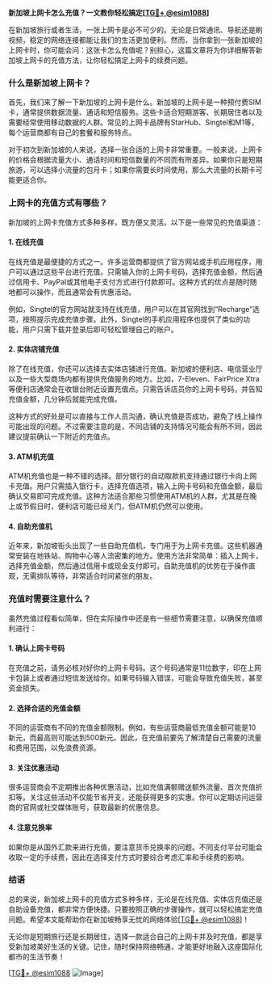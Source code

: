 **新加坡上网卡怎么充值？一文教你轻松搞定[[TG💪+ @esim1088](https://t.me/s/esim1088)]**

在新加坡旅行或者生活，一张上网卡是必不可少的。无论是日常通讯、导航还是刷视频，稳定的网络连接都能让我们的生活更加便利。然而，当你拿到一张新加坡的上网卡时，你可能会问：这张卡怎么充值呢？别担心，这篇文章将为你详细解答新加坡上网卡的充值方法，让你轻松搞定上网卡的续费问题。

### 什么是新加坡上网卡？

首先，我们来了解一下新加坡的上网卡是什么。新加坡的上网卡是一种预付费SIM卡，通常提供数据流量、通话和短信服务。这些卡适合短期游客、长期居住者以及需要经常使用移动数据的人群。常见的上网卡品牌有StarHub、Singtel和M1等，每个运营商都有自己的套餐和服务特点。

对于初次到新加坡的人来说，选择一张合适的上网卡非常重要。一般来说，上网卡的价格会根据流量大小、通话时间和短信数量的不同而有所差异。如果你只是短期旅游，可以选择小流量的包月卡；如果你需要长时间使用，那么大流量的长期卡可能更适合你。

### 上网卡的充值方式有哪些？

新加坡的上网卡充值方式多种多样，既方便又灵活。以下是一些常见的充值渠道：

#### 1. 在线充值

在线充值是最便捷的方式之一。许多运营商都提供了官方网站或手机应用程序，用户可以通过这些平台进行充值。只需输入你的上网卡号码，选择充值金额，然后通过信用卡、PayPal或其他电子支付方式进行付款即可。这种方式的优点是随时随地都可以操作，而且通常会有优惠活动。

例如，Singtel的官方网站就支持在线充值，用户可以在其官网找到“Recharge”选项，按照提示完成充值步骤。此外，Singtel的手机应用程序也提供了类似的功能，用户只需下载并登录后即可轻松管理自己的账户。

#### 2. 实体店铺充值

除了在线充值，你还可以选择去实体店铺进行充值。新加坡的便利店、电信营业厅以及一些大型商场内都有提供充值服务的地方。比如，7-Eleven、FairPrice Xtra等便利店通常会在收银台附近设置充值点。只需告诉店员你的上网卡号码，并告知充值金额，几分钟后就能完成充值。

这种方式的好处是可以直接与工作人员沟通，确认充值是否成功，避免了线上操作可能出现的问题。不过需要注意的是，不同店铺的支持情况可能会有所不同，因此建议提前确认一下附近的充值点。

#### 3. ATM机充值

ATM机充值也是一种不错的选择。部分银行的自动取款机支持通过银行卡向上网卡充值。用户只需插入银行卡，选择充值选项，输入上网卡号码和充值金额，最后确认交易即可完成充值。这种方法适合那些习惯使用ATM机的人群，尤其是在晚上或节假日时，便利店可能已经关门，但ATM机仍然可以使用。

#### 4. 自助充值机

近年来，新加坡街头出现了一些自助充值机，专门用于为上网卡充值。这些机器通常安装在地铁站、购物中心等人流密集的地方。使用方法非常简单：插入上网卡，选择充值金额，然后通过信用卡或现金支付即可。自助充值机的优势在于操作直观，无需排队等待，非常适合时间紧张的朋友。

### 充值时需要注意什么？

虽然充值过程看似简单，但在实际操作中还是有一些细节需要注意，以确保充值顺利进行：

#### 1. 确认上网卡号码

在充值之前，请务必核对好你的上网卡号码。这个号码通常是11位数字，印在上网卡包装上或者通过短信发送给你。如果号码输入错误，可能会导致充值失败，甚至资金损失。

#### 2. 选择合适的充值金额

不同的运营商有不同的充值金额限制。例如，有些运营商最低充值金额可能是10新元，而最高则可能达到500新元。因此，在充值前要先了解清楚自己需要的流量和费用范围，以免浪费资源。

#### 3. 关注优惠活动

很多运营商会不定期推出各种优惠活动，比如充值满额赠送额外流量、首次充值折扣等。关注这些活动不仅能节省开支，还能获得更多的实惠。你可以定期访问运营商的官网或社交媒体账号，获取最新的优惠信息。

#### 4. 注意兑换率

如果你是从国外汇款来进行充值，要注意货币兑换率的问题。不同支付平台可能会收取一定的手续费，因此在选择支付方式时要综合考虑汇率和手续费的影响。

### 结语

总的来说，新加坡上网卡的充值方式多种多样，无论是在线充值、实体店充值还是自助设备充值，都非常方便快捷。只要按照正确的步骤操作，就可以轻松搞定充值问题。希望本文能帮助你在新加坡畅享无忧的网络体验[[TG💪+ @esim1088](https://t.me/s/esim1088)]！

无论你是短期旅行还是长期居住，选择一款适合自己的上网卡并及时充值，都是享受新加坡美好生活的关键。记住，随时保持网络畅通，才能更好地融入这座国际化都市的生活节奏！

[[TG💪+ @esim1088](https://t.me/s/esim1088) ![Image](https://i.postimg.cc/4NQfJmqS/Snipaste-2025-05-13-00-14-12.png)]